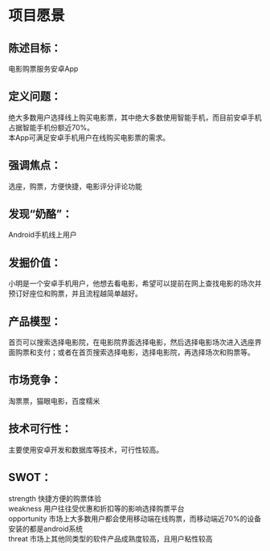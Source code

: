 # 项目愿景

## 陈述目标：
电影购票服务安卓App

## 定义问题：
绝大多数用户选择线上购买电影票，其中绝大多数使用智能手机，而目前安卓手机占据智能手机份额近70%。  
本App可满足安卓手机用户在线购买电影票的需求。

## 强调焦点：
选座，购票，方便快捷，电影评分评论功能

## 发现“奶酪”：
Android手机线上用户

## 发掘价值：
小明是一个安卓手机用户，他想去看电影，希望可以提前在网上查找电影的场次并预订好座位和购票，并且流程越简单越好。

## 产品模型：
首页可以搜索选择电影院，在电影院界面选择电影，然后选择电影场次进入选座界面购票和支付；或者在首页搜索选择电影，选择电影院，再选择场次和购票等。

## 市场竞争：
淘票票，猫眼电影，百度糯米

## 技术可行性：
主要使用安卓开发和数据库等技术，可行性较高。

## SWOT：
strength 快捷方便的购票体验  
weakness 用户往往受优惠和折扣等的影响选择购票平台  
opportunity 市场上大多数用户都会使用移动端在线购票，而移动端近70%的设备安装的都是android系统  
threat 市场上其他同类型的软件产品成熟度较高，且用户粘性较高
